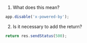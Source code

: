 1. What does this mean?
```js
app.disable('x-powered-by');
```

2. Is it necessary to add the return?
```js
return res.sendStatus(500);
```
